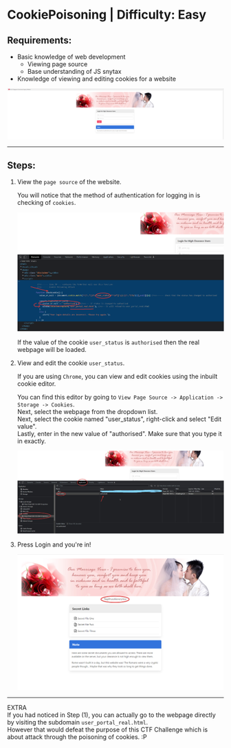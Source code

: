 # CookiePoisoning | Difficulty: Easy

## Requirements:

- Basic knowledge of web development
  - Viewing page source
  - Base understanding of JS snytax
- Knowledge of viewing and editing cookies for a website

![Challenge View](Guide-Media/chrome_Vigi4oRINp.png)

---

## Steps:

1. View the `page source` of the website.

   You will notice that the method of authentication for logging in is checking of `cookies`.

   ![Page source view](Guide-Media/chrome_l05bi3P1OI.png)

   If the value of the cookie `user_status` is `authorised` then the real webpage will be loaded.

2. View and edit the cookie `user_status`.

   If you are using `Chrome`, you can view and edit cookies using the inbuilt cookie editor.

   You can find this editor by going to `View Page Source -> Application -> Storage -> Cookies`.\
   Next, select the webpage from the dropdown list.\
   Next, select the cookie named "user_status", right-click and select "Edit value".\
   Lastly, enter in the new value of "authorised". Make sure that you type it in exactly.

   ![Editing Cookie Value](Guide-Media/Inkedchrome_SPijqouaDw_LI.jpg)

3. Press Login and you're in!

   ![Logged In](Guide-Media/chrome_hoxGMFa7D6.png)

---

EXTRA\
If you had noticed in Step (1), you can actually go to the webpage directly by visiting the subdomain `user_portal_real.html`.\
However that would defeat the purpose of this CTF Challenge which is about attack through the poisoning of cookies. :P
